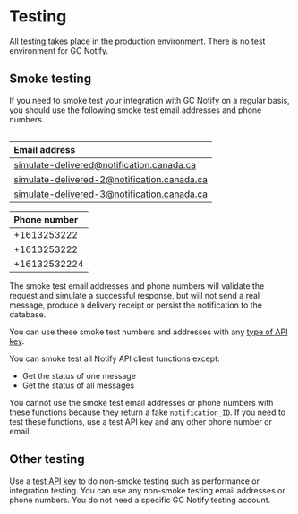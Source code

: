 # Testing

All testing takes place in the production environment. There is no test environment for GC Notify.

## Smoke testing

If you need to smoke test your integration with GC Notify on a regular basis, you should use the following smoke test email addresses and phone numbers.

<div style="height:1px;font-size:1px;">&nbsp;</div>

|Email address|
|:---|
|simulate-delivered@notification.canada.ca|
|simulate-delivered-2@notification.canada.ca|
|simulate-delivered-3@notification.canada.ca|

|Phone number|
|:---|
|+1613253222|
|+1613253222|
|+16132532224|

The smoke test email addresses and phone numbers will validate the request and simulate a successful response, but will not send a real message, produce a delivery receipt or persist the notification to the database.

You can use these smoke test numbers and addresses with any [type of API key](keys.md).

You can smoke test all Notify API client functions except:

- Get the status of one message
- Get the status of all messages

You cannot use the smoke test email addresses or phone numbers with these functions because they return a fake `notification_ID`. If you need to test these functions, use a test API key and any other phone number or email.

## Other testing

Use a [test API key](keys.md#test) to do non-smoke testing such as performance or integration testing. You can use any non-smoke testing email addresses or phone numbers. You do not need a specific GC Notify testing account.
